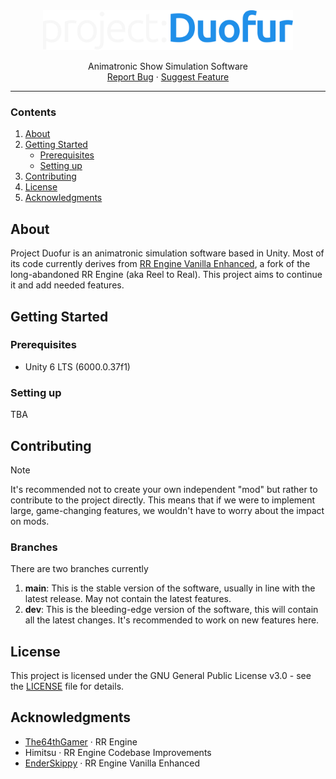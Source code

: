 <div align="center">
  <img width="400" src="/Branding/pd-dark.svg" alt="Material Bread logo">
  <p align="center">
    Animatronic Show Simulation Software<br/>
    <a href="https://github.com/rosebytee/duofur/issues/new?labels=bug&template=bug-report---.md">Report Bug</a> &middot;
    <a href="https://github.com/rosebytee/duofur/issues/new?labels=enhancement&template=feature-request---.md">Suggest Feature</a>
  </p>
</div>

---


### Contents
1. [About](#about)
2. [Getting Started](#getting-started)
    - [Prerequisites](#prerequisites)
    - [Setting up](#setting-up)
3. [Contributing](#contributing)
4. [License](#license)
5. [Acknowledgments](#acknowledgments)


## About
Project Duofur is an animatronic simulation software based in Unity. Most of its code currently derives from [RR Engine Vanilla Enhanced](https://github.com/EnderSkippy/RR-Engine-Vanilla-Enhanced), a fork of the long-abandoned RR Engine (aka Reel to Real). This project aims to continue it and add needed features.

## Getting Started

### Prerequisites
- Unity 6 LTS (6000.0.37f1)

### Setting up
TBA

## Contributing

> [!NOTE]
> It's recommended not to create your own independent "mod" but rather to contribute to the project directly. This means that if we were to implement large, game-changing features, we wouldn't have to worry about the impact on mods.

### Branches
There are two branches currently
1. **main**: This is the stable version of the software, usually in line with the latest release. May not contain the latest features.
2. **dev**: This is the bleeding-edge version of the software, this will contain all the latest changes. It's recommended to work on new features here.

## License
This project is licensed under the GNU General Public License v3.0 - see the [LICENSE](LICENSE) file for details.

## Acknowledgments
- [The64thGamer](https://github.com/The64thGamer) &middot; RR Engine
- Himitsu &middot; RR Engine Codebase Improvements
- [EnderSkippy](https://github.com/EnderSkippy) &middot; RR Engine Vanilla Enhanced

